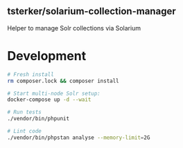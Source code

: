 
tsterker/solarium-collection-manager
----

Helper to manage Solr collections via Solarium


# Development

```sh
# Fresh install
rm composer.lock && composer install

# Start multi-node Solr setup:
docker-compose up -d --wait

# Run tests
./vendor/bin/phpunit

# Lint code
./vendor/bin/phpstan analyse --memory-limit=2G
```
